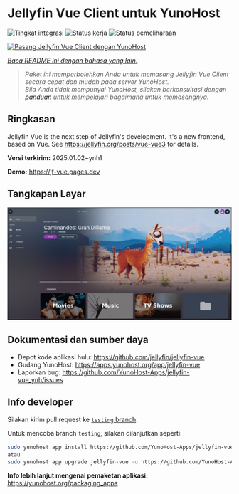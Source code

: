 <!--
N.B.: README ini dibuat secara otomatis oleh <https://github.com/YunoHost/apps/tree/master/tools/readme_generator>
Ini TIDAK boleh diedit dengan tangan.
-->

# Jellyfin Vue Client untuk YunoHost

[![Tingkat integrasi](https://apps.yunohost.org/badge/integration/jellyfin-vue)](https://ci-apps.yunohost.org/ci/apps/jellyfin-vue/)
![Status kerja](https://apps.yunohost.org/badge/state/jellyfin-vue)
![Status pemeliharaan](https://apps.yunohost.org/badge/maintained/jellyfin-vue)

[![Pasang Jellyfin Vue Client dengan YunoHost](https://install-app.yunohost.org/install-with-yunohost.svg)](https://install-app.yunohost.org/?app=jellyfin-vue)

*[Baca README ini dengan bahasa yang lain.](./ALL_README.md)*

> *Paket ini memperbolehkan Anda untuk memasang Jellyfin Vue Client secara cepat dan mudah pada server YunoHost.*  
> *Bila Anda tidak mempunyai YunoHost, silakan berkonsultasi dengan [panduan](https://yunohost.org/install) untuk mempelajari bagaimana untuk memasangnya.*

## Ringkasan

Jellyfin Vue is the next step of Jellyfin's development. It's a new frontend, based on Vue. See https://jellyfin.org/posts/vue-vue3 for details.


**Versi terkirim:** 2025.01.02~ynh1

**Demo:** <https://jf-vue.pages.dev>

## Tangkapan Layar

![Tangkapan Layar pada Jellyfin Vue Client](./doc/screenshots/jellyfin-vue-homepage-2023-04.jpg)

## Dokumentasi dan sumber daya

- Depot kode aplikasi hulu: <https://github.com/jellyfin/jellyfin-vue>
- Gudang YunoHost: <https://apps.yunohost.org/app/jellyfin-vue>
- Laporkan bug: <https://github.com/YunoHost-Apps/jellyfin-vue_ynh/issues>

## Info developer

Silakan kirim pull request ke [`testing` branch](https://github.com/YunoHost-Apps/jellyfin-vue_ynh/tree/testing).

Untuk mencoba branch `testing`, silakan dilanjutkan seperti:

```bash
sudo yunohost app install https://github.com/YunoHost-Apps/jellyfin-vue_ynh/tree/testing --debug
atau
sudo yunohost app upgrade jellyfin-vue -u https://github.com/YunoHost-Apps/jellyfin-vue_ynh/tree/testing --debug
```

**Info lebih lanjut mengenai pemaketan aplikasi:** <https://yunohost.org/packaging_apps>
